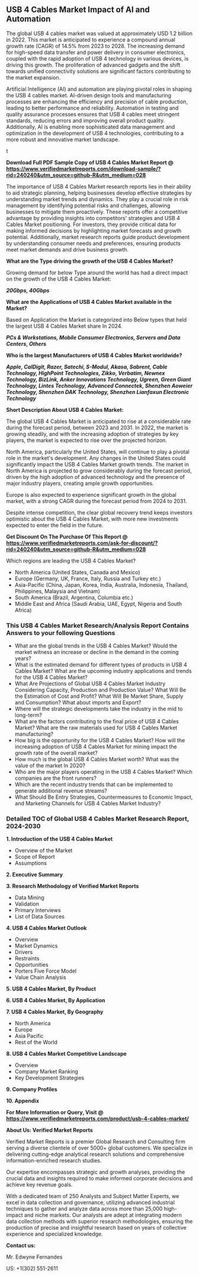 <h2>USB 4 Cables Market Impact of AI and Automation</h2><p>The global USB 4 cables market was valued at approximately USD 1.2 billion in 2022. This market is anticipated to experience a compound annual growth rate (CAGR) of 14.5% from 2023 to 2028. The increasing demand for high-speed data transfer and power delivery in consumer electronics, coupled with the rapid adoption of USB 4 technology in various devices, is driving this growth. The proliferation of advanced gadgets and the shift towards unified connectivity solutions are significant factors contributing to the market expansion.</p><p>Artificial Intelligence (AI) and automation are playing pivotal roles in shaping the USB 4 cables market. AI-driven design tools and manufacturing processes are enhancing the efficiency and precision of cable production, leading to better performance and reliability. Automation in testing and quality assurance processes ensures that USB 4 cables meet stringent standards, reducing errors and improving overall product quality. Additionally, AI is enabling more sophisticated data management and optimization in the development of USB 4 technologies, contributing to a more robust and innovative market landscape.</p>t</p><p id="" class=""><strong>Download Full PDF Sample Copy of USB 4 Cables Market Report @ <a href="https://www.verifiedmarketreports.com/download-sample/?rid=240240&utm_source=github-R&utm_medium=028" target="_blank">https://www.verifiedmarketreports.com/download-sample/?rid=240240&utm_source=github-R&utm_medium=028</a></strong></p><p>The importance of&nbsp;USB 4 Cables Market research reports lies in their ability to aid strategic planning, helping businesses develop effective strategies by understanding market trends and dynamics. They play a crucial role in risk management by identifying potential risks and challenges, allowing businesses to mitigate them proactively. These reports offer a competitive advantage by providing insights into competitors' strategies and USB 4 Cables Market positioning. For investors, they provide critical data for making informed decisions by highlighting market forecasts and growth potential. Additionally, market research reports guide product development by understanding consumer needs and preferences, ensuring products meet market demands and drive business growth.</p><p><strong>What are the&nbsp;Type driving the growth of the USB 4 Cables Market?</strong></p><p id="" class="">Growing demand for below Type around the world has had a direct impact on the growth of the USB 4 Cables Market:</p><em><strong>20Gbps, 40Gbps</strong></em></p><strong>What are the&nbsp;Applications&nbsp;of USB 4 Cables Market available in the Market?</strong></p><p id="" class="">Based on Application the Market is categorized into Below types that held the largest USB 4 Cables Market share In 2024.</p><em><strong>PCs & Workstations, Mobile Consumer Electronics, Servers and Data Centers, Others</strong></em></p><strong>Who is the largest Manufacturers of USB 4 Cables Market worldwide?</strong></p><p><em><strong>Apple, CalDigit, Razer, Satechi, S-Modul, Akasa, Sabrent, Cable Technology, HighPoint Technologies, Zikko, Verbatim, Newnex Technology, BizLink, Anker Innovations Technology, Ugreen, Green Giant Technology, Lintes Technology, Advanced Connectek, Shenzhen Aoweier Technology, Shenzhen DAK Technology, Shenzhen Lianfaxun Electronic Technology</strong></em></p><p id="" class=""><strong>Short Description About USB 4 Cables Market:</strong></p><p>The global USB 4 Cables Market is anticipated to rise at a considerable rate during the forecast period, between 2023 and 2031. In 2022, the market is growing steadily, and with the increasing adoption of strategies by key players, the market is expected to rise over the projected horizon.</p><p>North America, particularly the United States, will continue to play a pivotal role in the market's development. Any changes in the United States could significantly impact the USB 4 Cables Market growth trends. The market in North America is projected to grow considerably during the forecast period, driven by the high adoption of advanced technology and the presence of major industry players, creating ample growth opportunities.</p><p>Europe is also expected to experience significant growth in the global market, with a strong CAGR during the forecast period from 2024 to 2031.</p><p>Despite intense competition, the clear global recovery trend keeps investors optimistic about the USB 4 Cables Market, with more new investments expected to enter the field in the future.</p><p id="" class=""><strong>Get Discount On The Purchase Of This Report @ <a href="https://www.verifiedmarketreports.com/ask-for-discount/?rid=240240&utm_source=github-R&utm_medium=028" target="_blank">https://www.verifiedmarketreports.com/ask-for-discount/?rid=240240&utm_source=github-R&utm_medium=028</a></strong></p>Which regions are leading the USB 4 Cables Market?</p><ul><li>North America (United States, Canada and Mexico)</li><li>Europe (Germany, UK, France, Italy, Russia and Turkey etc.)</li><li>Asia-Pacific (China, Japan, Korea, India, Australia, Indonesia, Thailand, Philippines, Malaysia and Vietnam)</li><li>South America (Brazil, Argentina, Columbia etc.)</li><li>Middle East and Africa (Saudi Arabia, UAE, Egypt, Nigeria and South Africa)</li></ul><h3 id="" class="">This USB 4 Cables Market Research/Analysis Report Contains Answers to your following Questions</h3><ul><li>What are the global trends in the USB 4 Cables Market? Would the market witness an increase or decline in the demand in the coming years?</li><li>What is the estimated demand for different types of products in USB 4 Cables Market? What are the upcoming industry applications and trends for the USB 4 Cables Market?</li><li>What Are Projections of Global USB 4 Cables Market Industry Considering Capacity, Production and Production Value? What Will Be the Estimation of Cost and Profit? What Will Be Market Share, Supply and Consumption? What about imports and Export?</li><li>Where will the strategic developments take the industry in the mid to long-term?</li><li>What are the factors contributing to the final price of USB 4 Cables Market? What are the raw materials used for USB 4 Cables Market manufacturing?</li><li>How big is the opportunity for the USB 4 Cables Market? How will the increasing adoption of USB 4 Cables Market for mining impact the growth rate of the overall market?</li><li>How much is the global USB 4 Cables Market worth? What was the value of the market In 2020?</li><li>Who are the major players operating in the USB 4 Cables Market? Which companies are the front runners?</li><li>Which are the recent industry trends that can be implemented to generate additional revenue streams?</li><li>What Should Be Entry Strategies, Countermeasures to Economic Impact, and Marketing Channels for USB 4 Cables Market Industry?</li></ul><h3 id="" class="">Detailed TOC of Global USB 4 Cables Market Research Report, 2024-2030</h3><p id="" class=""><strong>1. Introduction of the USB 4 Cables Market</strong></p><ul><li>Overview of the Market</li><li>Scope of Report</li><li>Assumptions</li></ul><p id="" class=""><strong>2. Executive Summary</strong></p><p id="" class=""><strong>3. Research Methodology of Verified Market Reports</strong></p><ul><li>Data Mining</li><li>Validation</li><li>Primary Interviews</li><li>List of Data Sources</li></ul><p id="" class=""><strong>4. USB 4 Cables Market Outlook</strong></p><ul><li>Overview</li><li>Market Dynamics</li><li>Drivers</li><li>Restraints</li><li>Opportunities</li><li>Porters Five Force Model</li><li>Value Chain Analysis</li></ul><p id="" class=""><strong>5. USB 4 Cables Market, By Product</strong></p><p id="" class=""><strong>6. USB 4 Cables Market, By Application</strong></p><p id="" class=""><strong>7. USB 4 Cables Market, By Geography</strong></p><ul><li>North America</li><li>Europe</li><li>Asia Pacific</li><li>Rest of the World</li></ul><p id="" class=""><strong>8. USB 4 Cables Market Competitive Landscape</strong></p><ul><li>Overview</li><li>Company Market Ranking</li><li>Key Development Strategies</li></ul><p id="" class=""><strong>9. Company Profiles</strong></p><p id="" class=""><strong>10. Appendix</strong></p><p id="" class=""><strong>For More Information or Query, Visit @ <a href="https://www.verifiedmarketreports.com/product/usb-4-cables-market/" target="_blank">https://www.verifiedmarketreports.com/product/usb-4-cables-market/</a></strong></p><p id="" class=""><strong>About Us: Verified Market Reports</strong></p><p id="" class="">Verified Market Reports is a premier Global Research and Consulting firm serving a diverse clientele of over 5000+ global customers. We specialize in delivering cutting-edge analytical research solutions and comprehensive information-enriched research studies.</p><p id="" class="">Our expertise encompasses strategic and growth analyses, providing the crucial data and insights required to make informed corporate decisions and achieve key revenue goals.</p><p id="" class="">With a dedicated team of 250 Analysts and Subject Matter Experts, we excel in data collection and governance, utilizing advanced industrial techniques to gather and analyze data across more than 25,000 high-impact and niche markets. Our analysts are adept at integrating modern data collection methods with superior research methodologies, ensuring the production of precise and insightful research based on years of collective experience and specialized knowledge.</p><p id="" class=""><strong>Contact us:</strong></p><p id="" class="">Mr. Edwyne Fernandes</p><p id="" class="">US: +1(302) 551-2611</p>